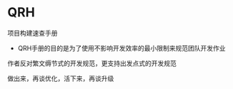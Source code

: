 # QRH

项目构建速查手册

- QRH手册的目的是为了使用不影响开发效率的最小限制来规范团队开发作业

作者反对繁文缛节式的开发规范，更支持出发点式的开发规范

做出来，再谈优化，活下来，再谈升级

